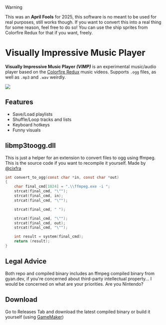 > [!WARNING]
> This was an **April Fools** for 2025, this software is no meant to be used for real purposes, still works though. If you want to convert this into a real thing for some reason, feel free to do so! You can use the ship sprites from Colorfire Redux for that if you want, freely.

# Visually Impressive Music Player
**Visually Impressive Music Player _(VIMP)_** is an experimental music/audio player based on the [Colorfire Redux](https://www.youtube.com/watch?v=DisYiUAFFH4&list=PLpLYs_zE3vbCNgZChhB8-LmvLqdUIefU-) music videos. Supports `.ogg` files, as well as `.mp3` and `.wav` weirdly.

<img src="https://res.antikore.dev/img/vimp_ss.png" heigth="720"/>

## Features
- Save/Load playlists
- Shuffle/Loop tracks and lists
- Keyboard hotkeys
- Funny visuals

## libmp3toogg.dll
This is just a helper for an extension to convert files to ogg using ffmpeg.
This is the source code if you want to recompile it yourself. Made by [@cixfra](https://github.com/cixfra)
```c
int convert_to_ogg(const char *in, const char *out)
{
    char final_cmd[1024] = ".\\ffmpeg.exe -i ";
    strcat(final_cmd, "\"");
    strcat(final_cmd, in);
    strcat(final_cmd, "\"");

    strcat(final_cmd, " ");

    strcat(final_cmd, "\"");
    strcat(final_cmd, out);
    strcat(final_cmd, "\"");

    int result = system(final_cmd);
    return (result);
}
```

## Legal Advice
Both repo and compiled binary includes an ffmpeg compiled binary from gyan.dev, if you're concerned about third-party intellectual property... I would be concerned on what are your priorities. Are you Nintendo?

## Download
Go to Releases Tab and download the latest compiled binary or build it yourself (using [GameMaker](https://store.steampowered.com/app/1670460/GameMaker/))
